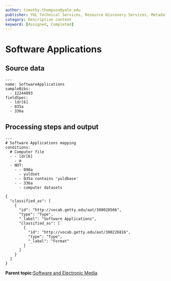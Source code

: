 ```yaml
---
author: timothy.thompson@yale.edu
publisher: YUL Technical Services, Resource Discovery Services, Metadata Services Unit
category: Descriptive content
keyword: [Assigned, Completed]
---
```


# Software Applications

## Source data

```
---
name: SoftwareApplications
sampleBibs:
  - 12244893
fieldSpec:
  - ldr[6]
  - 035a
  - 336a
```

## Processing steps and output

```
---
# Software Applications mapping
conditions:
  # Computer file
  - - ldr[6]
    - m
  - NOT:
    - - 090a
      - yuldset
    - - 035a contains 'yuldbase'
    - - 336a
      - computer datasets
```

```
{
  "classified_as": [
    {
      "id": "http://vocab.getty.edu/aat/300028566",
      "type": "Type",
      "_label": "Software Applications",
      "classified_as": [
        {
          "id": "http://vocab.getty.edu/aat/300226816",
          "type": "Type",
          "_label": "Format"
        }
      ]
    }
  ]    		
}
```

**Parent topic:**[Software and Electronic Media](../../tasks/supertypes/softwareformats.md)

